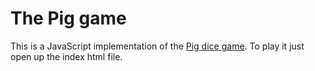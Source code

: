 # The Pig game
This is a JavaScript implementation of the [Pig dice game](https://en.wikipedia.org/wiki/Pig_(dice_game)). To play it just open up the index html file.